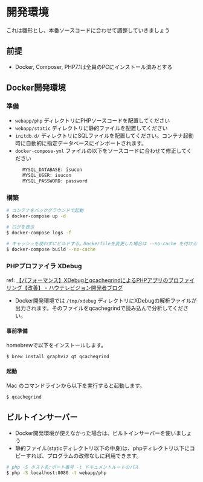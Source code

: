# 開発環境

これは雛形とし、本番ソースコードに合わせて調整していきましょう

## 前提

* Docker, Composer, PHP7.1は全員のPCにインストール済みとする

## Docker開発環境

### 準備

* `webapp/php` ディレクトリにPHPソースコードを配置してください
* `webapp/static` ディレクトリに静的ファイルを配置してください
* `initdb.d/` ディレクトリにSQLファイルを配置してください。コンテナ起動時に自動的に指定データベースにインポートされます。
* `docker-compose-yml` ファイルの以下をソースコードに合わせて修正してください

```sh
      MYSQL_DATABASE: isucon
      MYSQL_USER: isucon
      MYSQL_PASSWORD: password
```

### 構築

```sh
# コンテナをバックグラウンドで起動
$ docker-compose up -d

# ログを表示
$ docker-compose logs -f

# キャッシュを使わずにビルドする。Dockerfileを変更した場合は --no-cache を付けるとミスがないです。
$ docker-compose build --no-cache
```

### PHPプロファイラ XDebug

ref: [【パフォーマンス】XDebugとqcachegrindによるPHPアプリのプロファイリング【改善】 \- ハウテレビジョン開発者ブログ](http://blog.howtelevision.co.jp/entry/2014/11/14/192350)

* Docker開発環境では `/tmp/xdebug` ディレクトリにXDebugの解析ファイルが出力されます。そのファイルをqcachegrindで読み込んで分析してください。

#### 事前準備

homebrewで以下をインストールします。

```sh
$ brew install graphviz qt qcachegrind
```

#### 起動

Mac のコマンドラインから以下を実行すると起動します。

```sh
$ qcachegrind
```

## ビルトインサーバー

* Docker開発環境が使えなかった場合は、ビルトインサーバーを使いましょう
* 静的ファイル(staticディレクトリ以下の中身)は、phpディレクトリ以下にコピーすれば、プログラムの改修なしに利用できます。

```sh
# php -S ホスト名:ポート番号 -t ドキュメントルートのパス
$ php -S localhost:8080 -t webapp/php
```
